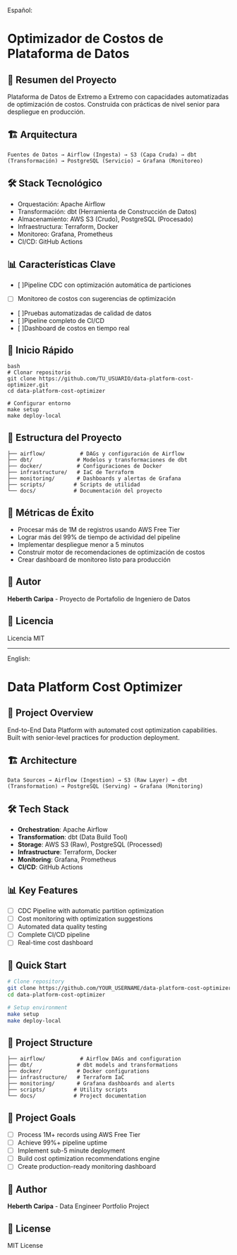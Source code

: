 Español:
# Optimizador de Costos de Plataforma de Datos

## 🎯 Resumen del Proyecto
Plataforma de Datos de Extremo a Extremo con capacidades automatizadas de optimización de costos. Construida con prácticas de nivel senior para despliegue en producción.

## 🏗️ Arquitectura
```
Fuentes de Datos → Airflow (Ingesta) → S3 (Capa Cruda) → dbt (Transformación) → PostgreSQL (Servicio) → Grafana (Monitoreo)
```

## 🛠️ Stack Tecnológico
* Orquestación: Apache Airflow
* Transformación: dbt (Herramienta de Construcción de Datos)
* Almacenamiento: AWS S3 (Crudo), PostgreSQL (Procesado)
* Infraestructura: Terraform, Docker
* Monitoreo: Grafana, Prometheus
* CI/CD: GitHub Actions

## 📊 Características Clave
* [ ]Pipeline CDC con optimización automática de particiones
* [ ] Monitoreo de costos con sugerencias de optimización
* [ ]Pruebas automatizadas de calidad de datos
* [ ]Pipeline completo de CI/CD
* [ ]Dashboard de costos en tiempo real
 
## 🚀 Inicio Rápido
```
bash
# Clonar repositorio
git clone https://github.com/TU_USUARIO/data-platform-cost-optimizer.git
cd data-platform-cost-optimizer

# Configurar entorno
make setup
make deploy-local
```

## 📁 Estructura del Proyecto
```
├── airflow/           # DAGs y configuración de Airflow
├── dbt/              # Modelos y transformaciones de dbt
├── docker/           # Configuraciones de Docker
├── infrastructure/   # IaC de Terraform
├── monitoring/       # Dashboards y alertas de Grafana
├── scripts/         # Scripts de utilidad
└── docs/            # Documentación del proyecto
```

## 🎯 Métricas de Éxito
* Procesar más de 1M de registros usando AWS Free Tier
* Lograr más del 99% de tiempo de actividad del pipeline
* Implementar despliegue menor a 5 minutos
* Construir motor de recomendaciones de optimización de costos
* Crear dashboard de monitoreo listo para producción

## 👤 Autor
**Heberth Caripa** - Proyecto de Portafolio de Ingeniero de Datos

## 📄 Licencia
Licencia MIT

---

English:
# Data Platform Cost Optimizer

## 🎯 Project Overview
End-to-End Data Platform with automated cost optimization capabilities. Built with senior-level practices for production deployment.

## 🏗️ Architecture
```
Data Sources → Airflow (Ingestion) → S3 (Raw Layer) → dbt (Transformation) → PostgreSQL (Serving) → Grafana (Monitoring)
```

## 🛠️ Tech Stack
- **Orchestration**: Apache Airflow
- **Transformation**: dbt (Data Build Tool)
- **Storage**: AWS S3 (Raw), PostgreSQL (Processed)
- **Infrastructure**: Terraform, Docker
- **Monitoring**: Grafana, Prometheus
- **CI/CD**: GitHub Actions

## 📊 Key Features
- [ ] CDC Pipeline with automatic partition optimization
- [ ] Cost monitoring with optimization suggestions
- [ ] Automated data quality testing
- [ ] Complete CI/CD pipeline
- [ ] Real-time cost dashboard

## 🚀 Quick Start
```bash
# Clone repository
git clone https://github.com/YOUR_USERNAME/data-platform-cost-optimizer.git
cd data-platform-cost-optimizer

# Setup environment
make setup
make deploy-local
```

## 📁 Project Structure
```
├── airflow/           # Airflow DAGs and configuration
├── dbt/              # dbt models and transformations
├── docker/           # Docker configurations
├── infrastructure/   # Terraform IaC
├── monitoring/       # Grafana dashboards and alerts
├── scripts/         # Utility scripts
└── docs/            # Project documentation
```

## 🎯 Project Goals
- [ ] Process 1M+ records using AWS Free Tier
- [ ] Achieve 99%+ pipeline uptime
- [ ] Implement sub-5 minute deployment
- [ ] Build cost optimization recommendations engine
- [ ] Create production-ready monitoring dashboard

## 👤 Author
**Heberth Caripa** - Data Engineer Portfolio Project

## 📄 License
MIT License

